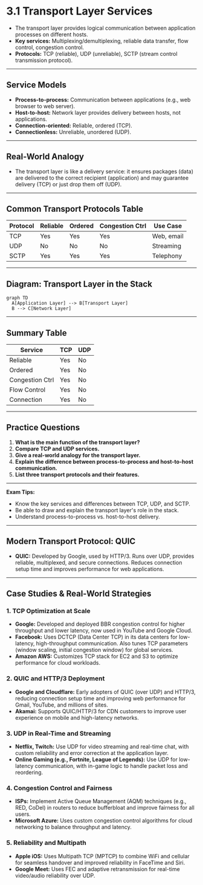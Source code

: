 # 3.1 Transport Layer Services

- The transport layer provides logical communication between application processes on different hosts.
- **Key services:** Multiplexing/demultiplexing, reliable data transfer, flow control, congestion control.
- **Protocols:** TCP (reliable), UDP (unreliable), SCTP (stream control transmission protocol).

---

## Service Models
- **Process-to-process:** Communication between applications (e.g., web browser to web server).
- **Host-to-host:** Network layer provides delivery between hosts, not applications.
- **Connection-oriented:** Reliable, ordered (TCP).
- **Connectionless:** Unreliable, unordered (UDP).

---

## Real-World Analogy
- The transport layer is like a delivery service: it ensures packages (data) are delivered to the correct recipient (application) and may guarantee delivery (TCP) or just drop them off (UDP).

---

## Common Transport Protocols Table
| Protocol | Reliable | Ordered | Congestion Ctrl | Use Case      |
|----------|---------|---------|----------------|--------------|
| TCP      | Yes     | Yes     | Yes            | Web, email   |
| UDP      | No      | No      | No             | Streaming    |
| SCTP     | Yes     | Yes     | Yes            | Telephony    |

---

## Diagram: Transport Layer in the Stack
```mermaid
graph TD
  A[Application Layer] --> B[Transport Layer]
  B --> C[Network Layer]
```

---

## Summary Table
| Service         | TCP      | UDP      |
|-----------------|----------|----------|
| Reliable        | Yes      | No       |
| Ordered         | Yes      | No       |
| Congestion Ctrl | Yes      | No       |
| Flow Control    | Yes      | No       |
| Connection      | Yes      | No       |

---

## Practice Questions
1. **What is the main function of the transport layer?**
2. **Compare TCP and UDP services.**
3. **Give a real-world analogy for the transport layer.**
4. **Explain the difference between process-to-process and host-to-host communication.**
5. **List three transport protocols and their features.**

---

**Exam Tips:**
- Know the key services and differences between TCP, UDP, and SCTP.
- Be able to draw and explain the transport layer's role in the stack.
- Understand process-to-process vs. host-to-host delivery.

---

## Modern Transport Protocol: QUIC
- **QUIC:** Developed by Google, used by HTTP/3. Runs over UDP, provides reliable, multiplexed, and secure connections. Reduces connection setup time and improves performance for web applications. 

---

## Case Studies & Real-World Strategies

### 1. TCP Optimization at Scale
- **Google:** Developed and deployed BBR congestion control for higher throughput and lower latency, now used in YouTube and Google Cloud.
- **Facebook:** Uses DCTCP (Data Center TCP) in its data centers for low-latency, high-throughput communication. Also tunes TCP parameters (window scaling, initial congestion window) for global services.
- **Amazon AWS:** Customizes TCP stack for EC2 and S3 to optimize performance for cloud workloads.

### 2. QUIC and HTTP/3 Deployment
- **Google and Cloudflare:** Early adopters of QUIC (over UDP) and HTTP/3, reducing connection setup time and improving web performance for Gmail, YouTube, and millions of sites.
- **Akamai:** Supports QUIC/HTTP/3 for CDN customers to improve user experience on mobile and high-latency networks.

### 3. UDP in Real-Time and Streaming
- **Netflix, Twitch:** Use UDP for video streaming and real-time chat, with custom reliability and error correction at the application layer.
- **Online Gaming (e.g., Fortnite, League of Legends):** Use UDP for low-latency communication, with in-game logic to handle packet loss and reordering.

### 4. Congestion Control and Fairness
- **ISPs:** Implement Active Queue Management (AQM) techniques (e.g., RED, CoDel) in routers to reduce bufferbloat and improve fairness for all users.
- **Microsoft Azure:** Uses custom congestion control algorithms for cloud networking to balance throughput and latency.

### 5. Reliability and Multipath
- **Apple iOS:** Uses Multipath TCP (MPTCP) to combine WiFi and cellular for seamless handover and improved reliability in FaceTime and Siri.
- **Google Meet:** Uses FEC and adaptive retransmission for real-time video/audio reliability over UDP. 